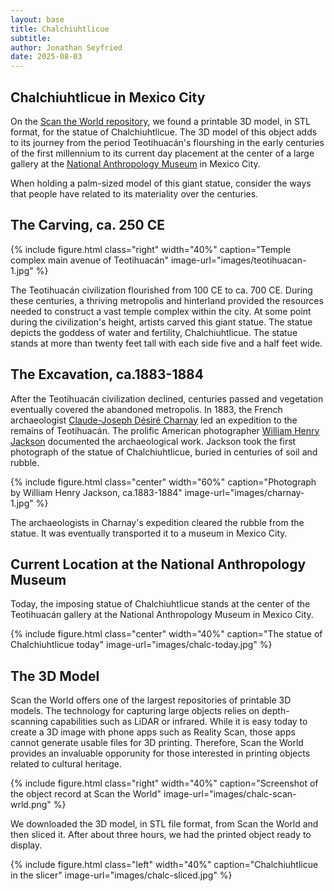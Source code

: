```yaml
---
layout: base
title: Chalchiuhtlicue
subtitle:
author: Jonathan Seyfried
date: 2025-08-03
---
```


## Chalchiuhtlicue in Mexico City

On the [Scan the World repository](https://www.myminifactory.com/object/3d-print-monumental-statue-of-chalchiuhtlicue-56241), we found a printable 3D model, in STL format, for the statue of Chalchiuhtlicue. The 3D model of this object adds to its journey from the period Teotihuacán's flourshing in the early centuries of the first millennium to its current day placement at the center of a large gallery at the [National Anthropology Museum](https://mna.inah.gob.mx/colecciones_detalle.php?id=1412) in Mexico City.

When holding a palm-sized model of this giant statue, consider the ways that people have related to its materiality over the centuries. 

## The Carving, ca. 250 CE

{% include figure.html
  class="right"
  width="40%"
  caption="Temple complex main avenue of Teotihuacán"
  image-url="images/teotihuacan-1.jpg"
%}

The Teotihuacán civilization flourished from 100 CE to ca. 700 CE. During these centuries, a thriving metropolis and hinterland provided the resources needed to construct a vast temple complex within the city. At some point during the civilization's height, artists carved this giant statue. The statue depicts the goddess of water and fertility, Chalchiuhtlicue. The statue stands at more than twenty feet tall with each side five and a half feet wide. 

## The Excavation, ca.1883-1884

After the Teotihuacán civilization declined, centuries passed and vegetation eventually covered the abandoned metropolis. In 1883, the French archaeologist [Claude-Joseph Désiré Charnay](https://en.wikipedia.org/wiki/D%C3%A9sir%C3%A9_Charnay) led an expedition to the remains of Teotihuacán. The prolific American photographer [William Henry Jackson](https://en.wikipedia.org/wiki/William_Henry_Jackson) documented the archaeological work. Jackson took the first photograph of the statue of Chalchiuhtlicue, buried in centuries of soil and rubble.

{% include figure.html
  class="center"
  width="60%"
  caption="Photograph by William Henry Jackson, ca.1883-1884"
  image-url="images/charnay-1.jpg"
%}

The archaeologists in Charnay's expedition cleared the rubble from the statue. It was eventually transported it to a museum in Mexico City.

## Current Location at the National Anthropology Museum

Today, the imposing statue of Chalchiuhtlicue stands at the center of the Teotihuacán gallery at the National Anthropology Museum in Mexico City. 

{% include figure.html
  class="center"
  width="40%"
  caption="The statue of Chalchiuhtlicue today"
  image-url="images/chalc-today.jpg"
%}

## The 3D Model

Scan the World offers one of the largest repositories of printable 3D models. The technology for capturing large objects relies on depth-scanning capabilities such as LiDAR or infrared. While it is easy today to create a 3D image with phone apps such as Reality Scan, those apps cannot generate usable files for 3D printing. Therefore, Scan the World provides an invaluable opporunity for those interested in printing objects related to cultural heritage. 

{% include figure.html
  class="right"
  width="40%"
  caption="Screenshot of the object record at Scan the World"
  image-url="images/chalc-scan-wrld.png"
%}

We downloaded the 3D model, in STL file format, from Scan the World and then sliced it. After about three hours, we had the printed object ready to display.

{% include figure.html
  class="left"
  width="40%"
  caption="Chalchiuhtlicue in the slicer"
  image-url="images/chalc-sliced.jpg"
%}
